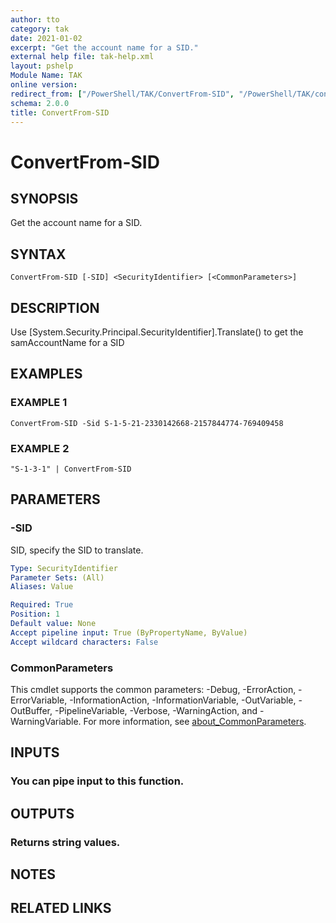 ```yaml
---
author: tto
category: tak
date: 2021-01-02
excerpt: "Get the account name for a SID."
external help file: tak-help.xml
layout: pshelp
Module Name: TAK
online version:
redirect_from: ["/PowerShell/TAK/ConvertFrom-SID", "/PowerShell/TAK/convertfrom-sid", "/PowerShell/convertfrom-sid"]
schema: 2.0.0
title: ConvertFrom-SID
---
```


# ConvertFrom-SID

## SYNOPSIS
Get the account name for a SID.

## SYNTAX

```
ConvertFrom-SID [-SID] <SecurityIdentifier> [<CommonParameters>]
```

## DESCRIPTION
Use \[System.Security.Principal.SecurityIdentifier\].Translate() to get the samAccountName for a SID

## EXAMPLES

### EXAMPLE 1
```
ConvertFrom-SID -Sid S-1-5-21-2330142668-2157844774-769409458
```

### EXAMPLE 2
```
"S-1-3-1" | ConvertFrom-SID
```

## PARAMETERS

### -SID
SID, specify the SID to translate.

```yaml
Type: SecurityIdentifier
Parameter Sets: (All)
Aliases: Value

Required: True
Position: 1
Default value: None
Accept pipeline input: True (ByPropertyName, ByValue)
Accept wildcard characters: False
```

### CommonParameters
This cmdlet supports the common parameters: -Debug, -ErrorAction, -ErrorVariable, -InformationAction, -InformationVariable, -OutVariable, -OutBuffer, -PipelineVariable, -Verbose, -WarningAction, and -WarningVariable. For more information, see [about_CommonParameters](http://go.microsoft.com/fwlink/?LinkID=113216).

## INPUTS

### You can pipe input to this function.
## OUTPUTS

### Returns string values.
## NOTES

## RELATED LINKS
